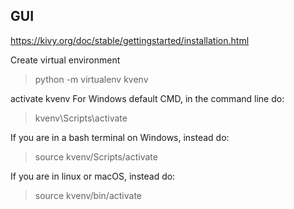## GUI
https://kivy.org/doc/stable/gettingstarted/installation.html

Create virtual environment
>python -m virtualenv kvenv

activate kvenv
For Windows default CMD, in the command line do:
>kvenv\Scripts\activate

If you are in a bash terminal on Windows, instead do:
>source kvenv/Scripts/activate

If you are in linux or macOS, instead do:
>source kvenv/bin/activate